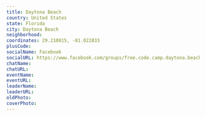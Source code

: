 ```yaml
---
title: Daytona Beach
country: United States
state: Florida
city: Daytona Beach
neighborhood: 
coordinates: 29.210815, -81.022833
plusCode:
socialName: Facebook
socialURL: https://www.facebook.com/groups/free.code.camp.daytona.beach
chatName:
chatURL:
eventName:
eventURL:
leaderName:
leaderURL:
oldPhoto: 
coverPhoto:
---
```

